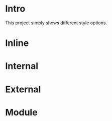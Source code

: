 # Intro

This project simply shows different style options.

# Inline
# Internal
# External
# Module